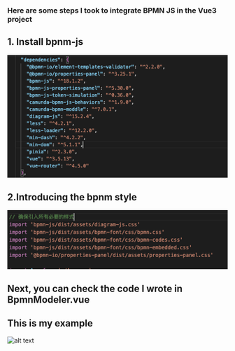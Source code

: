 ### Here are some steps I took to integrate BPMN JS in the Vue3 project

## 1. Install bpnm-js

![alt text](./doc/image-1.png)

## 2.Introducing the bpnm style

![alt text](./doc/image.png)

## Next, you can check the code I wrote in BpmnModeler.vue

## This is my example

![alt text](./image-2.png)
